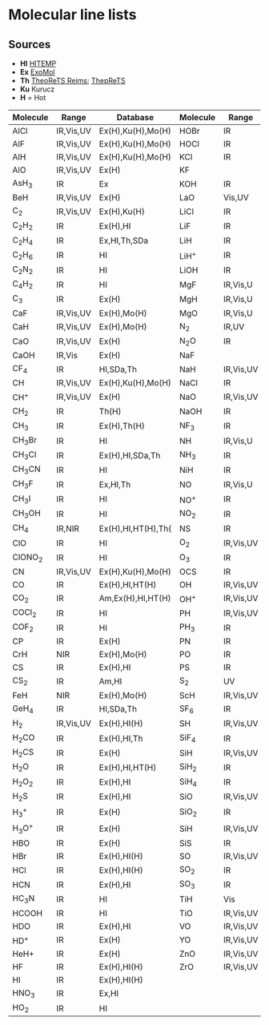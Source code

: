 # Molecular line lists

## Sources

- **HI** [HITEMP](https://hitran.org/hitemp/)
- **Ex** [ExoMol](exomol.com)
- **Th** [TheoReTS Reims](https://theorets.univ-reims.fr/molspectra/); [ThepReTS](https://theorets.tsu.ru/)
- **Ku** Kurucz
- **H** = Hot


Molecule                     |  Range                |  Database           | Molecule               |  Range                |  Database
-----------------------------|-----------------------|---------------------|------------------------|-----------------------|------------
AlCl                         |  IR,Vis,UV            |  Ex(H),Ku(H),Mo(H)  | HOBr                   |  IR                   |  HI
AlF                          |  IR,Vis,UV            |  Ex(H),Ku(H),Mo(H)  | HOCl                   |  IR                   |  HI
AlH                          |  IR,Vis,UV            |  Ex(H),Ku(H),Mo(H)  | KCl                    |  IR                   |  Ex(H)
AlO                          |  IR,Vis,UV            |  Ex(H)              | KF                     |                       |  Ex(H),Mo(H)
AsH<sub>3</sub>              |  IR                   |  Ex                 | KOH                    |  IR                   |  Ex(H)
BeH                          |  IR,Vis,UV            |  Ex(H)              | LaO                    |  Vis,UV               |  Ex(H),Mo(H)
C<sub>2</sub>                |  IR,Vis,UV            |  Ex(H),Ku(H)        | LiCl                   |  IR                   |  Ex(H),Mo(H)
C<sub>2</sub>H<sub>2</sub>   |  IR                   |  Ex(H),HI           | LiF                    |  IR                   |  Ex(H),Mo(H)
C<sub>2</sub>H<sub>4</sub>   |  IR                   |  Ex,HI,Th,SDa       | LiH                    |  IR                   |  Ex(H)
C<sub>2</sub>H<sub>6</sub>   |  IR                   |  HI                 | LiH<sup>+</sup>        |  IR                   |  Ex(H)
C<sub>2</sub>N<sub>2</sub>   |  IR                   |  HI                 | LiOH                   |  IR                   |  Ex(H)
C<sub>4</sub>H<sub>2</sub>   |  IR                   |  HI                 | MgF                    |  IR,Vis,U             |  Ex(H),Mo(H)
C<sub>3</sub>                |  IR                   |  Ex(H)              | MgH                    |  IR,Vis,U             |  Ex(H),Mo(H)
CaF                          |  IR,Vis,UV            |  Ex(H),Mo(H)        | MgO                    |  IR,Vis,U             |  Ex(H)
CaH                          |  IR,Vis,UV            |  Ex(H),Mo(H)        | N<sub>2</sub>          |  IR,UV                |  Ex(H),HI
CaO                          |  IR,Vis,UV            |  Ex(H)              | N<sub>2</sub>O         |  IR                   |  Am,Ex(H),HI,HT(H)
CaOH                         |  IR,Vis               |  Ex(H)              | NaF                    |                       |  Ex(H),Mo(H)
CF<sub>4</sub>               |  IR                   |  HI,SDa,Th          | NaH                    |  IR,Vis,UV            |  Ex(H)
CH                           |  IR,Vis,UV            |  Ex(H),Ku(H),Mo(H)  | NaCl                   |  IR                   |  Ex(H)
CH<sup>+</sup>               |  IR,Vis,UV            |  Ex(H)              | NaO                    |  IR,Vis,UV            |  Ex(H)
CH<sub>2</sub>               |  IR                   |  Th(H)              | NaOH                   |  IR                   |  Ex(H)
CH<sub>3</sub>               |  IR                   |  Ex(H),Th(H)        | NF<sub>3</sub>         |  IR                   |  HI,Th
CH<sub>3</sub>Br             |  IR                   |  HI                 | NH                     |  IR,Vis,U             |  Ex(H),Ku(H),Mo(H)
CH<sub>3</sub>Cl             |  IR                   |  Ex(H),HI,SDa,Th    | NH<sub>3</sub>         |  IR                   |  Ex(H),HI
CH<sub>3</sub>CN             |  IR                   |  HI                 | NiH                    |  IR                   |  Ex(H)
CH<sub>3</sub>F              |  IR                   |  Ex,HI,Th           | NO                     |  IR,Vis,U             |  Ex(H),HI,HT(H)
CH<sub>3</sub>I              |  IR                   |  HI                 | NO<sup>+</sup>         |  IR                   |  HI
CH<sub>3</sub>OH             |  IR                   |  HI                 | NO<sub>2</sub>         |  IR                   |  HI,HT(H)
CH<sub>4</sub>               |  IR,NIR               |  Ex(H),HI,HT(H),Th( | NS                     |  IR                   |  Ex(H)
ClO                          |  IR                   |  HI                 | O<sub>2</sub>          |  IR,Vis,UV            |  HI
ClONO<sub>2</sub>            |  IR                   |  HI                 | O<sub>3</sub>          |  IR                   |  HI,SM
CN                           |  IR,Vis,UV            |  Ex(H),Ku(H),Mo(H)  | OCS                    |  IR                   |  Am,Ex(H),HI
CO                           |  IR                   |  Ex(H),HI,HT(H)     | OH                     |  IR,Vis,UV            |  Ex(H),HI,HT(H),Mo(H)
CO<sub>2</sub>               |  IR                   |  Am,Ex(H),HI,HT(H)  | OH<sup>+</sup>         |  IR,Vis,UV            |  Ex(H),Mo(H)
COCl<sub>2</sub>             |  IR                   |  HI                 | PH                     |  IR,Vis,UV            |  Ex(H)
COF<sub>2</sub>              |  IR                   |  HI                 | PH<sub>3</sub>         |  IR                   |  Ex(H),HI,Th(H)
CP                           |  IR                   |  Ex(H)              | PN                     |  IR                   |  Ex(H)
CrH                          |  NIR                  |  Ex(H),Mo(H)        | PO                     |  IR                   |  Ex(H)
CS                           |  IR                   |  Ex(H),HI           | PS                     |  IR                   |  Ex(H)
CS<sub>2</sub>               |  IR                   |  Am,HI              | S<sub>2</sub>          |  UV                   |  HI
FeH                          |  NIR                  |  Ex(H),Mo(H)        | ScH                    |  IR,Vis,UV            |  Ex(H)
GeH<sub>4</sub>              |  IR                   |  HI,SDa,Th          | SF<sub>6</sub>         |  IR                   |  HI,SDa,Th
H<sub>2</sub>                |  IR,Vis,UV            |  Ex(H),HI(H)        | SH                     |  IR,Vis,UV            |  Ex(H),Mo(H)
H<sub>2</sub>CO              |  IR                   |  Ex(H),HI,Th        | SiF<sub>4</sub>        |  IR                   |  SDa
H<sub>2</sub>CS              |  IR                   |  Ex(H)              | SiH                    |  IR,Vis,UV            |  Ex(H),Ku(H)
H<sub>2</sub>O               |  IR                   |  Ex(H),HI,HT(H)     | SiH<sub>2</sub>        |  IR                   |  Ex(H)
H<sub>2</sub>O<sub>2</sub>   |  IR                   |  Ex(H),HI           | SiH<sub>4</sub>        |  IR                   |  Ex(H),Th,SDa
H<sub>2</sub>S               |  IR                   |  Ex(H),HI           | SiO                    |  IR,Vis,UV            |  Ex(H),Ku(H)
H$_3^+$                      |  IR                   |  Ex(H)              | SiO<sub>2</sub>        |  IR                   |  Ex(H)
H<sub>3</sub>O<sup>+</sup>   |  IR                   |  Ex(H)              | SiH                    |  IR,Vis,UV            |  Ex(H)
HBO                          |  IR                   |  Ex(H)              | SiS                    |  IR                   |  Ex(H)
HBr                          |  IR                   |  Ex(H),HI(H)        | SO                     |  IR,Vis,UV            |  Ex(H),HI
HCl                          |  IR                   |  Ex(H),HI(H)        | SO<sub>2</sub>         |  IR                   |  Am,Ex(H),HI
HCN                          |  IR                   |  Ex(H),HI           | SO<sub>3</sub>         |  IR                   |  Ex(H),HI
HC<sub>3</sub>N              |  IR                   |  HI                 | TiH                    |  Vis                  |  Ex(H),Mo(H)
HCOOH                        |  IR                   |  HI                 | TiO                    |  IR,Vis,UV            |  Ex(H),Mo(H),Ku(H)
HDO                          |  IR                   |  Ex(H),HI           | VO                     |  IR,Vis,UV            |  Ex(H)
HD<sup>+</sup>               |  IR                   |  Ex(H)              | YO                     |  IR,Vis,UV            |  Ex(H)
HeH$+$                       |  IR                   |  Ex(H)              | ZnO                    |  IR,Vis,UV            |  Ex(H)
HF                           |  IR                   |  Ex(H),HI(H)        | ZrO                    |  IR,Vis,UV            |  Ex(H)
HI                           |  IR                   |  Ex(H),HI(H)
HNO<sub>3</sub>              |  IR                   |  Ex,HI
HO<sub>2</sub>               |  IR                   |  HI
